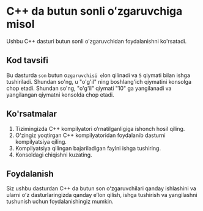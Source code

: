 # C++ da butun sonli oʻzgaruvchiga misol

Ushbu C++ dasturi butun sonli o'zgaruvchidan foydalanishni ko'rsatadi.

## Kod tavsifi

Bu dasturda `son` butun o`zgaruvchisi e`lon qilinadi va `5` qiymati bilan ishga tushiriladi.
Shundan so'ng, u "o'g'il" ning boshlang'ich qiymatini konsolga chop etadi.
Shundan so'ng, "o'g'il" qiymati "10" ga yangilanadi va yangilangan qiymatni konsolda chop etadi.

## Ko'rsatmalar

1. Tizimingizda C++ kompilyatori o‘rnatilganligiga ishonch hosil qiling.
2. O'zingiz yoqtirgan C++ kompilyatoridan foydalanib dasturni kompilyatsiya qiling.
3. Kompilyatsiya qilingan bajariladigan faylni ishga tushiring.
4. Konsoldagi chiqishni kuzating.

## Foydalanish

Siz ushbu dasturdan C++ da butun son oʻzgaruvchilari qanday ishlashini va ularni oʻz dasturlaringizda qanday eʼlon qilish, ishga tushirish va yangilashni tushunish uchun foydalanishingiz mumkin.
